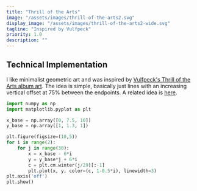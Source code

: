 ```yaml
---
title: "Thrill of the Arts"
image: "/assets/images/thrill-of-the-arts2.svg"
display_image: "/assets/images/thrill-of-the-arts2-wide.svg"
tagline: "Inspired by Vulfpeck"
priority: 1.0
description: ""
---
```





## Technical Implementation
I like minimalist geometric art and was inspired by [Vulfpeck's Thrill of the Arts album art](https://vulfpeck.bandcamp.com/album/thrill-of-the-arts). The idea is simple, basically just lines with an increasing vertical offset at 75% between the endpoints. A related idea is [here](https://mattmotoki.github.io/art/instant-ramen.html).


```python
import numpy as np
import matplotlib.pyplot as plt

x_base = np.array([0, 7.5, 10])
y_base = np.array([1, 1.3, 1])

plt.figure(figsize=(10,5))
for i in range(2):
    for j in range(30):
        x = x_base - 6*i
        y = y_base*j + 6*i
        c = plt.cm.winter(j/29)[:-1]
        plt.plot(x, y, color=(c, 1-0.5*i), linewidth=3)
plt.axis('off')
plt.show()
```
